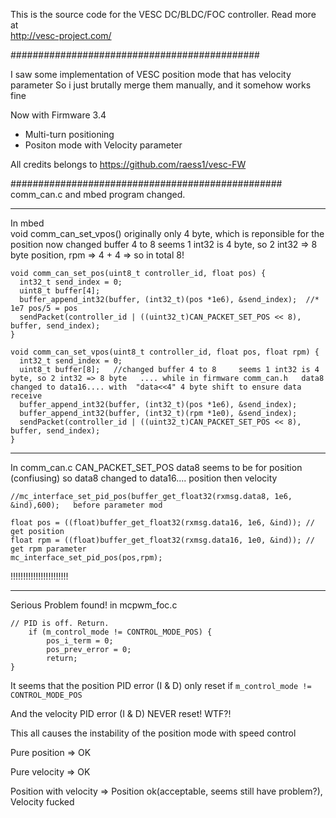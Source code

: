 This is the source code for the VESC DC/BLDC/FOC controller. Read more at  
http://vesc-project.com/

#############################################

I saw some implementation of VESC position mode that has velocity parameter
So i just brutally merge them manually, and it somehow works fine

Now with Firmware 3.4
+ Multi-turn positioning
+ Positon mode with Velocity parameter

All credits belongs to https://github.com/raess1/vesc-FW


#################################################
comm_can.c and mbed program changed.

****
In mbed  
void comm_can_set_vpos() 
originally only 4 byte, which is reponsible for the position
now changed buffer 4 to 8     seems 1 int32 is 4 byte, so 2 int32 => 8 byte
position, rpm   => 4 + 4   => so in total 8!

```
void comm_can_set_pos(uint8_t controller_id, float pos) {
  int32_t send_index = 0;
  uint8_t buffer[4];
  buffer_append_int32(buffer, (int32_t)(pos *1e6), &send_index);  //* 1e7 pos/5 = pos
  sendPacket(controller_id | ((uint32_t)CAN_PACKET_SET_POS << 8), buffer, send_index);
}

void comm_can_set_vpos(uint8_t controller_id, float pos, float rpm) {
  int32_t send_index = 0;
  uint8_t buffer[8];   //changed buffer 4 to 8     seems 1 int32 is 4 byte, so 2 int32 => 8 byte   .... while in firmware comm_can.h   data8 changed to data16.... with  "data<<4" 4 byte shift to ensure data receive
  buffer_append_int32(buffer, (int32_t)(pos *1e6), &send_index);  
  buffer_append_int32(buffer, (int32_t)(rpm *1e0), &send_index); 
  sendPacket(controller_id | ((uint32_t)CAN_PACKET_SET_POS << 8), buffer, send_index);
}

```

****************
In comm_can.c
CAN_PACKET_SET_POS
data8 seems to be for position  (confiusing)
so data8 changed to data16.... 
position  then  velocity

```
//mc_interface_set_pid_pos(buffer_get_float32(rxmsg.data8, 1e6, &ind),600);   before parameter mod

float pos = ((float)buffer_get_float32(rxmsg.data16, 1e6, &ind)); // get position		    
float rpm = ((float)buffer_get_float32(rxmsg.data16, 1e0, &ind)); // get rpm parameter 
mc_interface_set_pid_pos(pos,rpm);
```


!!!!!!!!!!!!!!!!!!!!!!!
*****************************
Serious Problem found!
in mcpwm_foc.c
```
// PID is off. Return.
	if (m_control_mode != CONTROL_MODE_POS) {
		pos_i_term = 0;
		pos_prev_error = 0;
		return;
}
```
It seems that the position PID error (I & D) only reset if ```m_control_mode != CONTROL_MODE_POS```

And the velocity PID error (I & D) NEVER reset! WTF?!

This all causes the instability of the position mode with speed control

Pure position => OK

Pure velocity => OK

Position with velocity => Position ok(acceptable, seems still have problem?),  Velocity fucked
